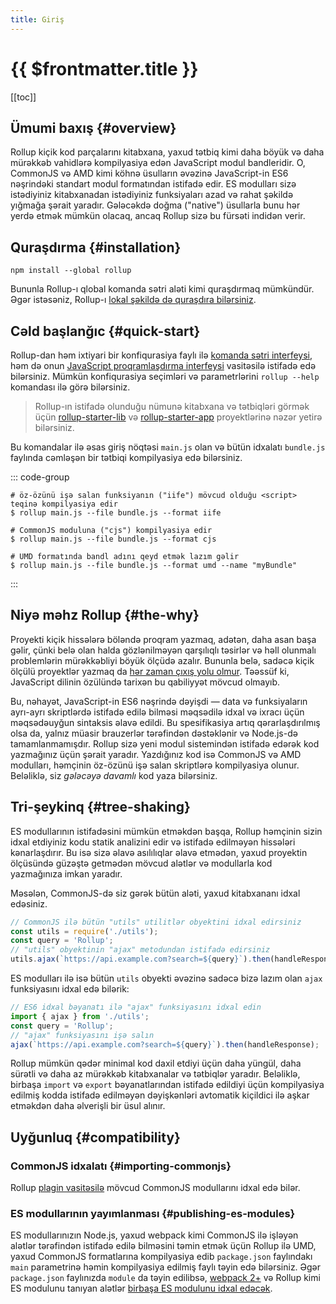 ```yaml
---
title: Giriş
---
```


# {{ $frontmatter.title }}

[[toc]]

## Ümumi baxış {#overview}

Rollup kiçik kod parçalarını kitabxana, yaxud tətbiq kimi daha böyük və daha mürəkkəb vahidlərə kompilyasiya edən JavaScript modul bandleridir. O, CommonJS və AMD kimi köhnə üsulların əvəzinə JavaScript-in ES6 nəşrindəki standart modul formatından istifadə edir. ES modulları sizə istədiyiniz kitabxanadan istədiyiniz funksiyaları azad və rahat şəkildə yığmağa şərait yaradır. Gələcəkdə doğma ("native") üsullarla bunu hər yerdə etmək mümkün olacaq, ancaq Rollup sizə bu fürsəti indidən verir.

## Quraşdırma {#installation}

```shell
npm install --global rollup
```

Bununla Rollup-ı qlobal komanda sətri aləti kimi quraşdırmaq mümkündür. Əgər istəsəniz, Rollup-ı [lokal şəkildə də quraşdıra bilərsiniz](../tutorial/index.md#installing-rollup-locally).

## Cəld başlanğıc {#quick-start}

Rollup-dan həm ixtiyari bir konfiqurasiya faylı ilə [komanda sətri interfeysi](../command-line-interface/index.md), həm də onun [JavaScript proqramlaşdırma interfeysi](../javascript-api/index.md) vasitəsilə istifadə edə bilərsiniz. Mümkün konfiqurasiya seçimləri və parametrlərini `rollup --help` komandası ilə görə bilərsiniz.

> Rollup-ın istifadə olunduğu nümunə kitabxana və tətbiqləri görmək üçün [rollup-starter-lib](https://github.com/rollup/rollup-starter-lib) və [rollup-starter-app](https://github.com/rollup/rollup-starter-app) proyektlərinə nəzər yetirə bilərsiniz.

Bu komandalar ilə əsas giriş nöqtəsi `main.js` olan və bütün idxalatı `bundle.js` faylında cəmləşən bir tətbiqi kompilyasiya edə bilərsiniz.

::: code-group

```shell [Brauzerlər üçün:]
# öz-özünü işə salan funksiyanın ("iife") mövcud olduğu <script> teqinə kompilyasiya edir
$ rollup main.js --file bundle.js --format iife
```

```shell [Node.js üçün:]
# CommonJS moduluna ("cjs") kompilyasiya edir
$ rollup main.js --file bundle.js --format cjs
```

```shell [Həm brauzerlər, həm də Node.js üçün:]
# UMD formatında bandl adını qeyd etmək lazım gəlir
$ rollup main.js --file bundle.js --format umd --name "myBundle"
```

:::

## Niyə məhz Rollup {#the-why}

Proyekti kiçik hissələrə böləndə proqram yazmaq, adətən, daha asan başa gəlir, çünki belə olan halda gözlənilməyən qarşılıqlı təsirlər və həll olunmalı problemlərin mürəkkəbliyi böyük ölçüdə azalır. Bununla belə, sadəcə kiçik ölçülü proyektlər yazmaq da [hər zaman çıxış yolu olmur](https://medium.com/@Rich_Harris/small-modules-it-s-not-quite-that-simple-3ca532d65de4). Təəssüf ki, JavaScript dilinin özülündə tarixən bu qabiliyyət mövcud olmayıb.

Bu, nəhayət, JavaScript-in ES6 nəşrində dəyişdi — data və funksiyaların ayrı-ayrı skriptlərdə istifadə edilə bilməsi məqsədilə idxal və ixracı üçün məqsədəuyğun sintaksis əlavə edildi. Bu spesifikasiya artıq qərarlaşdırılmış olsa da, yalnız müasir brauzerlər tərəfindən dəstəklənir və Node.js-də tamamlanmamışdır. Rollup sizə yeni modul sistemindən istifadə edərək kod yazmağınız üçün şərait yaradır. Yazdığınız kod isə CommonJS və AMD modulları, həmçinin öz-özünü işə salan skriptlərə kompilyasiya olunur. Beləliklə, siz _gələcəyə davamlı_ kod yaza bilərsiniz.

## Tri-şeykinq {#tree-shaking}

ES modullarının istifadəsini mümkün etməkdən başqa, Rollup həmçinin sizin idxal etdiyiniz kodu statik analizini edir və istifadə edilməyən hissələri kənarlaşdırır. Bu isə sizə əlavə asılılıqlar əlavə etmədən, yaxud proyektin ölçüsündə güzəştə getmədən mövcud alətlər və modullarla kod yazmağınıza imkan yaradır.

Məsələn, CommonJS-də siz gərək bütün aləti, yaxud kitabxananı idxal edəsiniz.

```js
// CommonJS ilə bütün "utils" utilitlər obyektini idxal edirsiniz
const utils = require('./utils');
const query = 'Rollup';
// "utils" obyektinin "ajax" metodundan istifadə edirsiniz
utils.ajax(`https://api.example.com?search=${query}`).then(handleResponse);
```

ES modulları ilə isə bütün `utils` obyekti əvəzinə sadəcə bizə lazım olan `ajax` funksiyasını idxal edə bilərik:

```js
// ES6 idxal bəyanatı ilə "ajax" funksiyasını idxal edin
import { ajax } from './utils';
const query = 'Rollup';
// "ajax" funksiyasını işə salın
ajax(`https://api.example.com?search=${query}`).then(handleResponse);
```

Rollup mümkün qədər minimal kod daxil etdiyi üçün daha yüngül, daha sürətli və daha az mürəkkəb kitabxanalar və tətbiqlər yaradır. Beləliklə, birbaşa `import` və `export` bəyanatlarından istifadə edildiyi üçün kompilyasiya edilmiş kodda istifadə edilməyən dəyişkənləri avtomatik kiçildici ilə aşkar etməkdən daha əlverişli bir üsul alınır.

## Uyğunluq {#compatibility}

### CommonJS idxalatı {#importing-commonjs}

Rollup [plagin vasitəsilə](https://github.com/rollup/plugins/tree/master/packages/commonjs) mövcud CommonJS modullarını idxal edə bilər.

### ES modullarının yayımlanması {#publishing-es-modules}

ES modullarınızın Node.js, yaxud webpack kimi CommonJS ilə işləyən alətlər tərəfindən istifadə edilə bilməsini təmin etmək üçün Rollup ilə UMD, yaxud CommonJS formatlarına kompilyasiya edib `package.json` faylındakı `main` parametrinə həmin kompilyasiya edilmiş faylı təyin edə bilərsiniz. Əgər `package.json` faylınızda `module` da təyin edilibsə, [webpack 2+](https://webpack.js.org/) və Rollup kimi ES modulunu tanıyan alətlər [birbaşa ES modulunu idxal edəcək](https://github.com/rollup/rollup/wiki/pkg.module).
